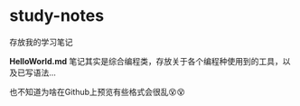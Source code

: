 # study-notes
存放我的学习笔记



**HelloWorld.md** 笔记其实是综合编程类，存放关于各个编程种使用到的工具，以及已写语法...

也不知道为啥在Github上预览有些格式会很乱😵😵
